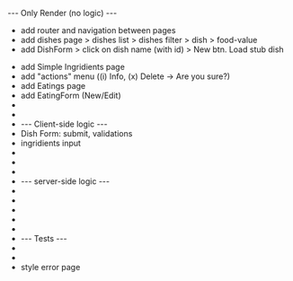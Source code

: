--- Only Render (no logic) ---

- add router and navigation between pages
- add dishes page > dishes list > dishes filter > dish > food-value
- add DishForm > click on dish name (with id) > New btn. Load stub dish

* add Simple Ingridients page
* add "actions" menu ((i) Info, (x) Delete -> Are you sure?)
* add Eatings page
* add EatingForm (New/Edit)
*
*
* --- Client-side logic ---
* Dish Form: submit, validations
* ingridients input
*
*
*
* --- server-side logic ---
*
*
*
*
*
* --- Tests ---
*
*
* style error page
